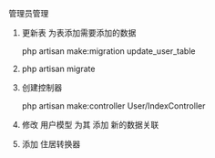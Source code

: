 管理员管理

1. 更新表 为表添加需要添加的数据
   
   php artisan make:migration update_user_table
   
2. php artisan migrate


3. 创建控制器

    php artisan make:controller User/IndexController
    
    
4. 修改 用户模型 为其 添加 新的数据关联



5. 添加 住居转换器 

    